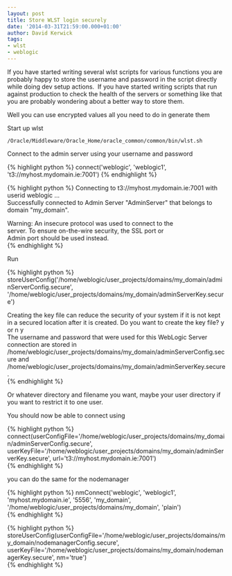 ```yaml
---
layout: post
title: Store WLST login securely
date: '2014-03-31T21:59:00.000+01:00'
author: David Kerwick
tags:
- wlst
- weblogic
---
```


If you have started writing several wlst scripts for various functions you are probably happy to store the username and password in the script directly while doing dev setup actions.  If you have started writing scripts that run against production to check the health of the servers or something like that you are probably wondering about a better way to store them.  

Well you can use encrypted values all you need to do in generate them  

Start up wlst  

`/Oracle/Middleware/Oracle_Home/oracle_common/common/bin/wlst.sh`

Connect to the admin server using your username and password  

{% highlight python %}
connect('weblogic', 'weblogic1', 't3://myhost.mydomain.ie:7001')
{% endhighlight %}

{% highlight python %}
Connecting to t3://myhost.mydomain.ie:7001 with userid weblogic ...  
Successfully connected to Admin Server "AdminServer" that belongs to domain "my_domain".  

Warning: An insecure protocol was used to connect to the   
server. To ensure on-the-wire security, the SSL port or   
Admin port should be used instead.  
{% endhighlight %}

Run  

{% highlight python %}
storeUserConfig('/home/weblogic/user_projects/domains/my_domain/adminServerConfig.secure', '/home/weblogic/user_projects/domains/my_domain/adminServerKey.secure')  

Creating the key file can reduce the security of your system if it is not kept in a secured location after it is created. Do you want to create the key file? y or n y  
The username and password that were used for this WebLogic Server connection are stored in /home/weblogic/user_projects/domains/my_domain/adminServerConfig.secure and /home/weblogic/user_projects/domains/my_domain/adminServerKey.secure.  
{% endhighlight %}

Or whatever directory and filename you want, maybe your user directory if you want to restrict it to one user.  

You should now be able to connect using  

{% highlight python %}
connect(userConfigFile='/home/weblogic/user_projects/domains/my_domain/adminServerConfig.secure', userKeyFile='/home/weblogic/user_projects/domains/my_domain/adminServerKey.secure', url='t3://myhost.mydomain.ie:7001')  
{% endhighlight %}

you can do the same for the nodemanager  

{% highlight python %}
nmConnect('weblogic', 'weblogic1', 'myhost.mydomain.ie', '5556', 'my_domain', '/home/weblogic/user_projects/domains/my_domain', 'plain')  
{% endhighlight %}

{% highlight python %}
storeUserConfig(userConfigFile='/home/weblogic/user_projects/domains/my_domain/nodemanagerConfig.secure', userKeyFile='/home/weblogic/user_projects/domains/my_domain/nodemanagerKey.secure', nm='true')  
{% endhighlight %}
